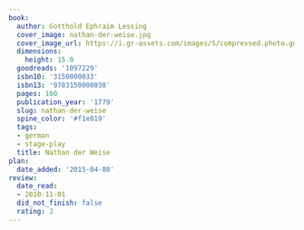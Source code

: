 ```yaml
---
book:
  author: Gotthold Ephraim Lessing
  cover_image: nathan-der-weise.jpg
  cover_image_url: https://i.gr-assets.com/images/S/compressed.photo.goodreads.com/books/1180953820l/1097229.jpg
  dimensions:
    height: 15.0
  goodreads: '1097229'
  isbn10: '3150000033'
  isbn13: '9783150000038'
  pages: 160
  publication_year: '1779'
  slug: nathan-der-weise
  spine_color: '#f1e019'
  tags:
  - german
  - stage-play
  title: Nathan der Weise
plan:
  date_added: '2015-04-08'
review:
  date_read:
  - 2010-11-01
  did_not_finish: false
  rating: 2
---
```

